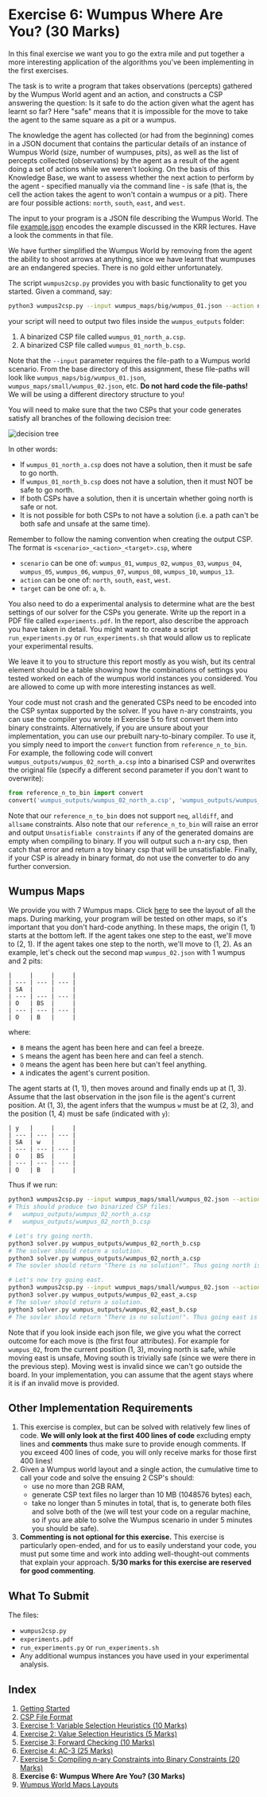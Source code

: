 # Exercise 6: Wumpus Where Are You? (30 Marks)

In this final exercise we want you to go the extra mile and put together a more
interesting application of the algorithms you've been implementing in the first
exercises.

The task is to write a program that takes observations (percepts) gathered by
the Wumpus World agent and an action, and constructs a CSP answering the
question: Is it safe to do the action given what the agent has learnt so far?
Here "safe" means that it is impossible for the move to take the agent to the
same square as a pit or a wumpus.

The knowledge the agent has collected (or had from the beginning) comes in a
JSON document that contains the particular details of an instance of Wumpus
World (size, number of wumpuses, pits), as well as the list of percepts
collected (observations) by the agent as a result of the agent doing a set of
actions while we weren't looking. On the basis of this Knowledge Base, we want
to assess whether the next action to perform by the agent - specified manually
via the command line - is safe (that is, the cell the action takes the agent to
won't contain a wumpus or a pit). There are four possible actions: `north`,
`south`, `east`, and `west`.

The input to your program is a JSON file describing the Wumpus World. The file
[example.json](../wumpus_maps/example.json) encodes the example discussed in
the KRR lectures. Have a look the comments in that file.

We have further simplified the Wumpus World by removing from the agent the
ability to shoot arrows at anything, since we have learnt that wumpuses are an
endangered species. There is no gold either unfortunately.

The script `wumpus2csp.py` provides you with basic functionality to get you
started. Given a command, say:

```sh
python3 wumpus2csp.py --input wumpus_maps/big/wumpus_01.json --action north --output wumpus_outputs
```

your script will need to output two files inside the `wumpus_outputs` folder:

1. A binarized CSP file called `wumpus_01_north_a.csp`.
2. A binarized CSP file called `wumpus_01_north_b.csp`.

Note that the `--input` parameter requires the file-path to a Wumpus world scenario. From the base directory of this assignment, these file-paths will look like `wumpus_maps/big/wumpus_01.json`, `wumpus_maps/small/wumpus_02.json`, etc. **Do not hard code the file-paths!** We will be using a different directory structure to you!

You will need to make sure that the two CSPs that your code generates satisfy all branches of the following decision tree:

![decision tree](images/decision.png)

In other words:

- If `wumpus_01_north_a.csp` does not have a solution, then it must be safe
  to go north.
- If `wumpus_01_north_b.csp` does not have a solution, then it must NOT be
  safe to go north.
- If both CSPs have a solution, then it is uncertain whether going north is
  safe or not.
- It is not possible for both CSPs to not have a solution (i.e. a path can't be
  both safe and unsafe at the same time).

Remember to follow the naming convention when creating the output CSP. The
format is `<scenario>_<action>_<target>.csp`, where

- `scenario` can be one of: `wumpus_01`, `wumpus_02`, `wumpus_03`, `wumpus_04`,
  `wumpus_05`, `wumpus_06`, `wumpus_07`, `wumpus_08`, `wumpus_10`, `wumpus_13`.
- `action` can be one of: `north`, `south`, `east`, `west`.
- `target` can be one of: `a`, `b`.

You also need to do a experimental analysis to determine what are the best
settings of our solver for the CSPs you generate. Write up the report in a PDF
file called `experiments.pdf`. In the report, also describe the approach you
have taken in detail. You might want to create a script `run_experiments.py` or
`run_experiments.sh` that would allow us to replicate your experimental
results.

We leave it to you to structure this report mostly as you wish, but its central
element should be a table showing how the combinations of settings you tested
worked on each of the wumpus world instances you considered. You are allowed to
come up with more interesting instances as well.

Your code must not crash and the generated CSPs need to be encoded into the CSP
syntax supported by the solver. If you have n-ary constraints, you can use the
compiler you wrote in Exercise 5 to first convert them into binary constraints.
Alternatively, if you are unsure about your implementation, you can use our
prebuilt nary-to-binary compiler. To use it, you simply need to import the
`convert` function from `reference_n_to_bin`. For example, the following code
will convert `wumpus_outputs/wumpus_02_north_a.csp` into a binarised CSP
and overwrites the original file (specify a different second parameter if you
don't want to overwrite):

```python
from reference_n_to_bin import convert
convert('wumpus_outputs/wumpus_02_north_a.csp', 'wumpus_outputs/wumpus_02_north_a.csp')
```

Note that our `reference_n_to_bin` does not support `neq`, `alldiff`, and
`allsame` constraints. Also note that our `reference_n_to_bin` will raise an
error and output `Unsatisfiable constraints` if any of the generated domains
are empty when compiling to binary. If you will output such a n-ary csp, then
catch that error and return a toy binary csp that will be unsatisfiable.
Finally, if your CSP is already in binary format, do not use the converter
to do any further conversion.

## Wumpus Maps

We provide you with 7 Wumpus maps. Click [here](8a_map_layouts.md) to see the
layout of all the maps. During marking, your program will be tested on other
maps, so it's important that you don't hard-code anything. In these maps, the
origin (1, 1) starts at the bottom left. If the agent takes one step to the
east, we'll move to (2, 1). If the agent takes one step to the north, we'll
move to (1, 2). As an example, let's check out the second map `wumpus_02.json`
with 1 wumpus and 2 pits:

```raw
|     |     |     |
| --- | --- | --- |
| SA  |     |     |
| --- | --- | --- |
| O   | BS  |     |
| --- | --- | --- |
| O   | B   |     |
```

where:

- `B` means the agent has been here and can feel a breeze.
- `S` means the agent has been here and can feel a stench.
- `O` means the agent has been here but can't feel anything.
- `A` indicates the agent's current position.

The agent starts at (1, 1), then moves around and finally ends up at (1, 3).
Assume that the last observation in the json file is the agent's current
position. At (1, 3), the agent infers that the wumpus `w` must be at (2,
3), and the position (1, 4) must be safe (indicated with `y`):

```raw
| y   |     |     |
| --- | --- | --- |
| SA  | w   |     |
| --- | --- | --- |
| O   | BS  |     |
| --- | --- | --- |
| O   | B   |     |
```

Thus if we run:

```sh
python3 wumpus2csp.py --input wumpus_maps/small/wumpus_02.json --action north --output wumpus_outputs
# This should produce two binarized CSP files:
#   wumpus_outputs/wumpus_02_north_a.csp
#   wumpus_outputs/wumpus_02_north_b.csp

# Let's try going north.
python3 solver.py wumpus_outputs/wumpus_02_north_b.csp
# The solver should return a solution.
python3 solver.py wumpus_outputs/wumpus_02_north_a.csp
# The sovler should return "There is no solution!". Thus going north is safe.

# Let's now try going east.
python3 wumpus2csp.py --input wumpus_maps/small/wumpus_02.json --action east
python3 solver.py wumpus_outputs/wumpus_02_east_a.csp
# The solver should return a solution.
python3 solver.py wumpus_outputs/wumpus_02_east_b.csp
# The sovler should return "There is no solution!". Thus going east is NOT safe.
```

Note that if you look inside each json file, we give you what the correct
outcome for each move is (the first four attributes). For example for
`wumpus_02`, from the current position (1, 3), moving north is safe, while
moving east is unsafe, Moving south is trivially safe (since we were there in
the previous step). Moving west is invalid since we can't go outside the board.
In your implementation, you can assume that the agent stays where it is if an
invalid move is provided.


## Other Implementation Requirements

1. This exercise is complex, but can be solved with relatively few lines of code. **We will only look at the first 400 lines of code** excluding empty lines and **comments** thus make sure to provide enough comments. If you exceed 400 lines of code, you will only receive marks for those first 400 lines!
2. Given a Wumpus world layout and a single action, the cumulative time to call your code and solve the ensuing 2 CSP's should:
    - use no more than 2GB RAM,
    - generate CSP text files no larger than 10 MB (1048576 bytes) each,
    - take no longer than 5 minutes in total, that is, to generate both files and solve both of the (we will test your code on a regular machine, so if you are able to solve the Wumpus scenario in under 5 minutes you should be safe).
3. **Commenting is not optional for this exercise.** This exercise is particularly open-ended, and for us to easily understand your code, you must put some time and work into adding well-thought-out comments that explain your approach. **5/30 marks for this exercise are reserved for good commenting**.


## What To Submit

The files:

- `wumpus2csp.py`
- `experiments.pdf`
- `run_experiments.py` or `run_experiments.sh`
- Any additional wumpus instances you have used in your experimental analysis.


## Index

1. [Getting Started](1_getting_started.md)
2. [CSP File Format](2_csp_syntax.md)
3. [Exercise 1: Variable Selection Heuristics (10 Marks)](3_variable_selection_heuristics.md)
4. [Exercise 2: Value Selection Heuristics (5 Marks)](4_value_selection_heuristics.md)
5. [Exercise 3: Forward Checking (10 Marks)](5_forward_checking.md)
6. [Exercise 4: AC-3 (25 Marks)](6_ac_3.md)
7. [Exercise 5: Compiling n-ary Constraints into Binary Constraints (20 Marks)](7_compilation.md)
8. **Exercise 6: Wumpus Where Are You? (30 Marks)**
9. [Wumpus World Maps Layouts](8a_map_layouts.md)
